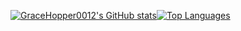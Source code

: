 [![GraceHopper0012's GitHub stats](https://readme-stats-real.vercel.app/api?username=gracehopper0012)](https://github.com/anuraghazra/github-readme-stats)[![Top Languages](https://readme-stats-real.vercel.app/api/top-langs?username=gracehopper0012)](https://github.com/anuraghazra/github-readme-stats?tab=readme-ov-file#top-languages-card)

